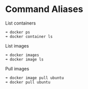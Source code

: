 # Command Aliases

List containers

    ➜ docker ps
    ➜ docker container ls

List images

    ➜ docker images
    ➜ docker image ls

Pull images

    ➜ docker image pull ubuntu
    ➜ docker pull ubuntu



